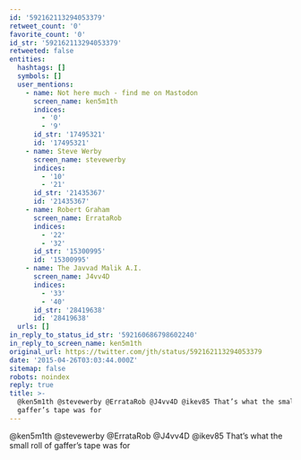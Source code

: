 ```yaml
---
id: '592162113294053379'
retweet_count: '0'
favorite_count: '0'
id_str: '592162113294053379'
retweeted: false
entities:
  hashtags: []
  symbols: []
  user_mentions:
    - name: Not here much - find me on Mastodon
      screen_name: ken5m1th
      indices:
        - '0'
        - '9'
      id_str: '17495321'
      id: '17495321'
    - name: Steve Werby
      screen_name: stevewerby
      indices:
        - '10'
        - '21'
      id_str: '21435367'
      id: '21435367'
    - name: Robert Graham
      screen_name: ErrataRob
      indices:
        - '22'
        - '32'
      id_str: '15300995'
      id: '15300995'
    - name: The Javvad Malik A.I.
      screen_name: J4vv4D
      indices:
        - '33'
        - '40'
      id_str: '28419638'
      id: '28419638'
  urls: []
in_reply_to_status_id_str: '592160686798602240'
in_reply_to_screen_name: ken5m1th
original_url: https://twitter.com/jth/status/592162113294053379
date: '2015-04-26T03:03:44.000Z'
sitemap: false
robots: noindex
reply: true
title: >-
  @ken5m1th @stevewerby @ErrataRob @J4vv4D @ikev85 That’s what the small roll of
  gaffer’s tape was for
---
```


@ken5m1th @stevewerby @ErrataRob @J4vv4D @ikev85 That’s what the small roll of gaffer’s tape was for